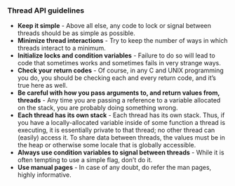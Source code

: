 ### Thread API guidelines
- **Keep it simple** - Above all else, any code to lock or signal between threads should be as simple as possible.
- **Minimize thread interactions** - Try to keep the number of ways in which threads interact to a minimum.
- **Initialize locks and condition variables** - Failure to do so will lead to code that sometimes works and sometimes fails in very strange ways.
- **Check your return codes** - Of course, in any C and UNIX programming you do, you should be checking each and every return code, and it’s true here as well.
- **Be careful with how you pass arguments to, and return values from, threads** - Any time you are passing a reference to a variable allocated on the stack, you are probably doing something wrong.
- **Each thread has its own stack** - Each thread has its own stack. Thus, if you have a locally-allocated variable inside of some function a thread is executing, it is essentially private to that thread; no other thread can (easily) access it. To share data between threads, the values must be in the heap or otherwise some locale that is globally accessible.
- **Always use condition variables to signal between threads** - While it is often tempting to use a simple flag, don’t do it.
- **Use manual pages** - In case of any doubt, do refer the man pages, highly informative.

